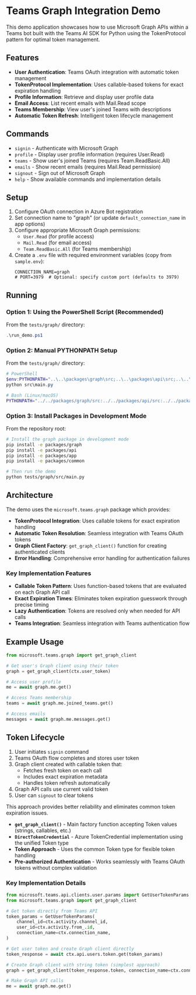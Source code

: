 # Teams Graph Integration Demo

This demo application showcases how to use Microsoft Graph APIs within a Teams bot built with the
Teams AI SDK for Python using the TokenProtocol pattern for optimal token management.

## Features

- **User Authentication**: Teams OAuth integration with automatic token management
- **TokenProtocol Implementation**: Uses callable-based tokens for exact expiration handling
- **Profile Information**: Retrieve and display user profile data
- **Email Access**: List recent emails with Mail.Read scope
- **Teams Membership**: View user's joined Teams with descriptions
- **Automatic Token Refresh**: Intelligent token lifecycle management

## Commands

- `signin` - Authenticate with Microsoft Graph
- `profile` - Display user profile information (requires User.Read)
- `teams` - Show user's joined Teams (requires Team.ReadBasic.All)
- `emails` - Show recent emails (requires Mail.Read permission)
- `signout` - Sign out of Microsoft Graph
- `help` - Show available commands and implementation details

## Setup

1. Configure OAuth connection in Azure Bot registration
2. Set connection name to "graph" (or update `default_connection_name` in app options)
3. Configure appropriate Microsoft Graph permissions:
   - `User.Read` (for profile access)
   - `Mail.Read` (for email access)
   - `Team.ReadBasic.All` (for Teams membership)
4. Create a `.env` file with required environment variables (copy from `sample.env`):
   ```
   CONNECTION_NAME=graph
   # PORT=3979  # Optional: specify custom port (defaults to 3979)
   ```

## Running

### Option 1: Using the PowerShell Script (Recommended)

From the `tests/graph/` directory:

```powershell
.\run_demo.ps1
```

### Option 2: Manual PYTHONPATH Setup

From the `tests/graph/` directory:

```powershell
# PowerShell
$env:PYTHONPATH="..\..\packages\graph\src;..\..\packages\api\src;..\..\packages\apps\src;..\..\packages\common\src"
python src\main.py
```

```bash
# Bash (Linux/macOS)
PYTHONPATH="../../packages/graph/src:../../packages/api/src:../../packages/apps/src:../../packages/common/src" python src/main.py
```

### Option 3: Install Packages in Development Mode

From the repository root:

```bash
# Install the graph package in development mode
pip install -e packages/graph
pip install -e packages/api
pip install -e packages/app
pip install -e packages/common

# Then run the demo
python tests/graph/src/main.py
```

## Architecture

The demo uses the `microsoft.teams.graph` package which provides:

- **TokenProtocol Integration**: Uses callable tokens for exact expiration handling
- **Automatic Token Resolution**: Seamless integration with Teams OAuth tokens
- **Graph Client Factory**: `get_graph_client()` function for creating authenticated clients
- **Error Handling**: Comprehensive error handling for authentication failures

### Key Implementation Features

- **Callable Token Pattern**: Uses function-based tokens that are evaluated on each Graph API call
- **Exact Expiration Times**: Eliminates token expiration guesswork through precise timing
- **Lazy Authentication**: Tokens are resolved only when needed for API calls
- **Teams Integration**: Seamless integration with Teams authentication flow

## Example Usage

```python
from microsoft.teams.graph import get_graph_client

# Get user's Graph client using their token
graph = get_graph_client(ctx.user_token)

# Access user profile
me = await graph.me.get()

# Access Teams membership
teams = await graph.me.joined_teams.get()

# Access emails
messages = await graph.me.messages.get()
```

## Token Lifecycle

1. User initiates `signin` command
2. Teams OAuth flow completes and stores user token
3. Graph client created with callable token that:
   - Fetches fresh token on each call
   - Includes exact expiration metadata
   - Handles token refresh automatically
4. Graph API calls use current valid token
5. User can `signout` to clear tokens

This approach provides better reliability and eliminates common token expiration issues.

- **`get_graph_client()`** - Main factory function accepting Token values (strings, callables, etc.)
- **`DirectTokenCredential`** - Azure TokenCredential implementation using the unified Token type
- **Token Approach** - Uses the common Token type for flexible token handling
- **Pre-authorized Authentication** - Works seamlessly with Teams OAuth tokens without complex validation

### Key Implementation Details

```python
from microsoft.teams.api.clients.user.params import GetUserTokenParams
from microsoft.teams.graph import get_graph_client

# Get token directly from Teams API
token_params = GetUserTokenParams(
    channel_id=ctx.activity.channel_id,
    user_id=ctx.activity.from_.id,
    connection_name=ctx.connection_name,
)

# Get user token and create Graph client directly
token_response = await ctx.api.users.token.get(token_params)

# Create Graph client with string token (simplest approach)
graph = get_graph_client(token_response.token, connection_name=ctx.connection_name)

# Make Graph API calls
me = await graph.me.get()
```
